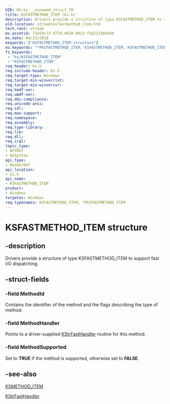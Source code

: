 ```yaml
---
UID: NS:ks.__unnamed_struct_70
title: KSFASTMETHOD_ITEM (ks.h)
description: Drivers provide a structure of type KSFASTMETHOD_ITEM to support fast I/O dispatching.
old-location: stream\ksfastmethod_item.htm
tech.root: stream
ms.assetid: 71e59c73-d77d-4b10-9d13-f5d21338eb94
ms.date: 04/23/2018
keywords: ["KSFASTMETHOD_ITEM structure"]
ms.keywords: "*PKSFASTMETHOD_ITEM, KSFASTMETHOD_ITEM, KSFASTMETHOD_ITEM structure [Streaming Media Devices], PKSFASTMETHOD_ITEM, PKSFASTMETHOD_ITEM structure pointer [Streaming Media Devices], ks-struct_1280212d-776c-4f9d-a00b-d880785c4cdf.xml, ks/KSFASTMETHOD_ITEM, ks/PKSFASTMETHOD_ITEM, stream.ksfastmethod_item"
f1_keywords:
 - "ks/KSFASTMETHOD_ITEM"
 - "KSFASTMETHOD_ITEM"
req.header: ks.h
req.include-header: Ks.h
req.target-type: Windows
req.target-min-winverclnt: 
req.target-min-winversvr: 
req.kmdf-ver: 
req.umdf-ver: 
req.ddi-compliance: 
req.unicode-ansi: 
req.idl: 
req.max-support: 
req.namespace: 
req.assembly: 
req.type-library: 
req.lib: 
req.dll: 
req.irql: 
topic_type:
- APIRef
- kbSyntax
api_type:
- HeaderDef
api_location:
- ks.h
api_name:
- KSFASTMETHOD_ITEM
product:
- Windows
targetos: Windows
req.typenames: KSFASTMETHOD_ITEM, *PKSFASTMETHOD_ITEM
---
```


# KSFASTMETHOD_ITEM structure


## -description


Drivers provide a structure of type KSFASTMETHOD_ITEM to support fast I/O dispatching.


## -struct-fields




### -field MethodId

Contains the identifier of the method and the flags describing the type of method.


### -field MethodHandler

Points to a driver-supplied <a href="https://docs.microsoft.com/windows-hardware/drivers/ddi/ks/nc-ks-pfnksfasthandler">KStrFastHandler</a> routine for this method.


### -field MethodSupported

Set to <b>TRUE</b> if the method is supported, otherwise set to <b>FALSE</b>.


## -see-also




<a href="https://docs.microsoft.com/windows-hardware/drivers/ddi/ks/ns-ks-ksmethod_item">KSMETHOD_ITEM</a>



<a href="https://docs.microsoft.com/windows-hardware/drivers/ddi/ks/nc-ks-pfnksfasthandler">KStrFastHandler</a>
 

 

